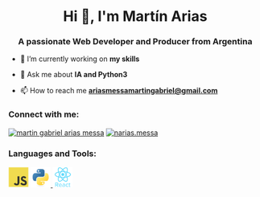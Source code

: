 <h1 align="center">Hi 👋, I'm Martín Arias</h1>
<h3 align="center">A passionate Web Developer and Producer from Argentina</h3>

- 🔭 I’m currently working on **my skills**

- 💬 Ask me about **IA and Python3**

- 📫 How to reach me **ariasmessamartingabriel@gmail.com**

<h3 align="left">Connect with me:</h3>
<p align="left">
<a href="https://linkedin.com/in/martin gabriel arias messa" target="blank"><img align="center" src="https://raw.githubusercontent.com/rahuldkjain/github-profile-readme-generator/master/src/images/icons/Social/linked-in-alt.svg" alt="martin gabriel arias messa" height="30" width="40" /></a>
<a href="https://instagram.com/narias.messa" target="blank"><img align="center" src="https://raw.githubusercontent.com/rahuldkjain/github-profile-readme-generator/master/src/images/icons/Social/instagram.svg" alt="narias.messa" height="30" width="40" /></a>
</p>

<h3 align="left">Languages and Tools:</h3>
<p align="left"> <img src="https://raw.githubusercontent.com/devicons/devicon/master/icons/javascript/javascript-original.svg" alt="javascript" width="40" height="40"/> </a> <a href="https://kubernetes.io" target="_blank" rel="noreferrer"> </a> <a href="https://www.python.org" target="_blank" rel="noreferrer"> <img src="https://raw.githubusercontent.com/devicons/devicon/master/icons/python/python-original.svg" alt="python" width="40" height="40"/> </a> <a href="https://reactjs.org/" target="_blank" rel="noreferrer"> <img src="https://raw.githubusercontent.com/devicons/devicon/master/icons/react/react-original-wordmark.svg" alt="react" width="40" height="40"/> </a> <a href="https://www.selenium.dev" target="_blank" rel="noreferrer">  </a> </p>



